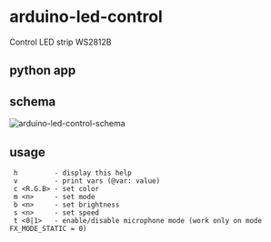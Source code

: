 # arduino-led-control

Control LED strip WS2812B 
## python app
## schema

![arduino-led-control-schema](schema.png)

## usage

```
 h         - display this help
 v         - print vars (@var: value)
 c <R.G.B> - set color
 m <n>     - set mode
 b <n>     - set brightness
 s <n>     - set speed
 t <0|1>   - enable/disable microphone mode (work only on mode FX_MODE_STATIC = 0)
```
